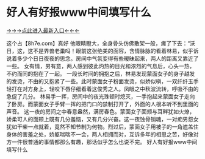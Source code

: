 # 好人有好报www中间填写什么

<a href="https://6h8k.top ">→→→点此进入最新入口←←←</a>

这个占【8h7e.com】真好
他眼睛瞪大，全身骨头仿佛散架一般，瘫了下去：“沃日，这，这不是界兽老巢吗！眼前这张绝美的面容，含情脉脉的看着林易，似乎诉说着多少个日日夜夜的思念。房间中气氛变得有些暧昧起来，两人的距离又靠近了一些。
女有情，男有意，两人感到彼此灼热的目光和浓烈的气息后，心头一热，不约而同的抱在了一起。 一段长时间的拥抱之后，林易发现蒙面女子的身子越发的发烫，不由的又抱紧了一些。此时蒙面女子粉面发烫，似娇似嗔，一双纤纤玉手轻打在对方身上，轻咬下唇仔细看着这俊秀之人。凤眼之中秋波流转，呼吸不由的急促了几分。
林易手一挥，房间中的夜光珠顿时熄灭，一手抱起来蒙面女子走向了卧房。而蒙面女子手臂一挥的把门口的禁制打开了，外面的人根本听不到里面的声音。
 这一夜的房间之中春意盎然，满房春色。蒙面女子面颊与耳畔犹如火燎，娇柔可人的面颊上既有几分羞恼，又有几分兴奋。这一夜蚀骨销魂，一对痴男怨女犹如干柴一点就着，竟然不知节制为何物。烈过后，蒙面女子用被子的一角遮盖住身体的害羞之处，娇躯喘喘不一会，两人相拥而对，互诉多年的相思之苦，好像对方一件很普通的事情都那么有趣，那话似乎怎么也说不完。
好人有好报www中间填写什么
